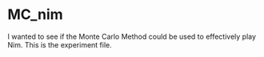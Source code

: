 # MC_nim


I wanted to see if the Monte Carlo Method could be used to effectively play Nim. This is the experiment file.

